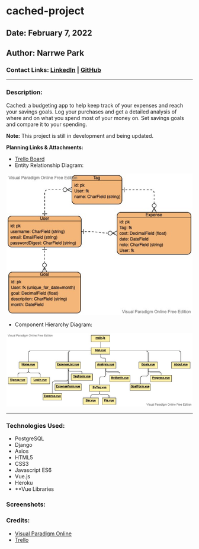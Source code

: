 # cached-project

## **Date:** February 7, 2022

## **Author:** Narrwe Park

### Contact Links: [LinkedIn](https://www.linkedin.com/in/narrwe-park/) | [GitHub](https://github.com/narrwep27)

***

### **Description:**

Cached: a budgeting app to help keep track of your expenses and reach your savings goals. Log your purchases and get a detailed analysis of where and on what you spend most of your money on. Set savings goals and compare it to your spending.

**Note:** This project is still in development and being updated.

**Planning Links & Attachments:**

- [Trello Board](https://trello.com/b/IhtXefM2)
- Entity Relationship Diagram:  

![ERD](./images/ERD.jpg)

- Component Hierarchy Diagram:  

![CHD](./images/CHD.jpg)

***

### **Technologies Used:**

- PostgreSQL
- Django
- Axios
- HTML5
- CSS3
- Javascript ES6
- Vue.js
- Heroku
- **Vue Libraries

### **Screenshots:**

### **Credits:**

- [Visual Paradigm Online](https://www.visual-paradigm.com/)
- [Trello](https://trello.com/)
